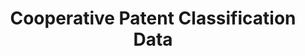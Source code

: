 ---
bigquery: https://console.cloud.google.com/bigquery?p=patents-public-data&d=cpc&page=dataset
citation: '“Cooperative Patent Classification” by the EPO and USPTO, for public use. '
contributors: EPO, USPTO
cost: None
description: Cooperative Patent Classification Data contains the scheme and definitions
  of the Cooperative Patent Classification system for classifying patent documents.
  The CPC is the result of a partnership between the EPO and the USPTO in their joint
  effort to develop a common, internationally compatible classification system for
  technical documents, in particular patent publications, which will be used by both
  offices in the patent granting process
documentation: https://www.cooperativepatentclassification.org/cpcSchemeAndDefinitions
last_edit: 04/10/2022, 04:30:02
location: https://www.cooperativepatentclassification.org/index
maintained_by: USPTO, EPO
schema_fields:
- title_full
- residual_references
- breakdown_code
- informativeReferences
- ipcConcordant
- applicationReferences
- parents
- child_groups
- synonyms
- breakdownCode
- residualReferences
- titlePart
- not_allocatable
- date_revised
- informative_references
- additional_only
- status
- symbol
- titleFull
- childGroups
- notAllocatable
- glossary
- level
- sizeCache
- limitingReferences
- definition
- children
- ipc_concordant
- dateRevised
- title_part
- limiting_references
- application_references
shortname: cooperative_patent_classification
tags:
- patents
- science
title: Cooperative Patent Classification Data
uuid: 984374a7-16e9-4b35-9445-458daceb01bf
---